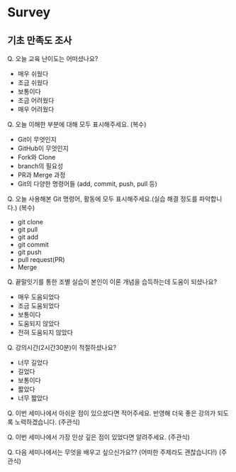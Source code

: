 # Survey

<!--

  사용 설명에 대한 주석으로 지우지 않습니다.
  이곳의 내용은 렌더링되지 않습니다.

  1. 질문의 경우 Q로 시작합니다.
  2. 질문 번호를 붙이지 않습니다.
  3. 객관식의 경우 `*` 기호로 표시하며 주관식인 경우 (주관식)으로 명시합니다.
  4. 복수 선택 가능인 경우, 질문의 끝에 (복수)라고 명시합니다.


  아래는 예시입니다.

  Q. 오늘 교욱에 대한 난이도는 어땠나요?
  * 쉽다
  * 어렵다
  * 모르겠다

  Q. 다음에 무엇을 배워보고 싶은가요? (주관식)

  Q. 다음 중 사용해본 명령어에 모두 표시해주세요. (복수)
  * `git pull`
  * `git submodule`
  * `git subtree`
  * `git blame`
  * `git merge`
  * `git worktree`

-->

## 기초 만족도 조사

Q. 오늘 교육 난이도는 어떠셨나요?

- 매우 쉬웠다
- 조금 쉬웠다
- 보통이다
- 조금 어려웠다
- 매우 어려웠다

Q. 오늘 이해한 부분에 대해 모두 표시해주세요. (복수)

- Git이 무엇인지
- GitHub이 무엇인지
- Fork와 Clone
- branch의 필요성
- PR과 Merge 과정
- Git의 다양한 명령어들 (add, commit, push, pull 등)

Q. 오늘 사용해본 Git 명령어, 활동에 모두 표시해주세요.(실습 해결 정도를 파악합니다.) (복수)

- git clone
- git pull
- git add
- git commit
- git push
- pull request(PR)
- Merge

Q. 끝말잇기를 통한 조별 실습이 본인이 이론 개념을 습득하는데 도움이 되셨나요?

- 매우 도움되었다
- 조금 도움되었다
- 보통이다
- 도움되지 않았다
- 전혀 도움되지 않았다

Q. 강의시간(2시간30분)이 적절하셨나요?

- 너무 길었다
- 길었다
- 보통이다
- 짧았다
- 너무 짧았다

Q. 이번 세미나에서 아쉬운 점이 있으셨다면 적어주세요. 반영해 더욱 좋은 강의가 되도록 노력하겠습니다. (주관식)

Q. 이번 세미나에서 가장 인상 깊은 점이 있었다면 알려주세요. (주관식)

Q. 다음 세미나에서는 무엇을 배우고 싶으신가요?? (어떠한 주제라도 괜찮습니다!) (주관식)
